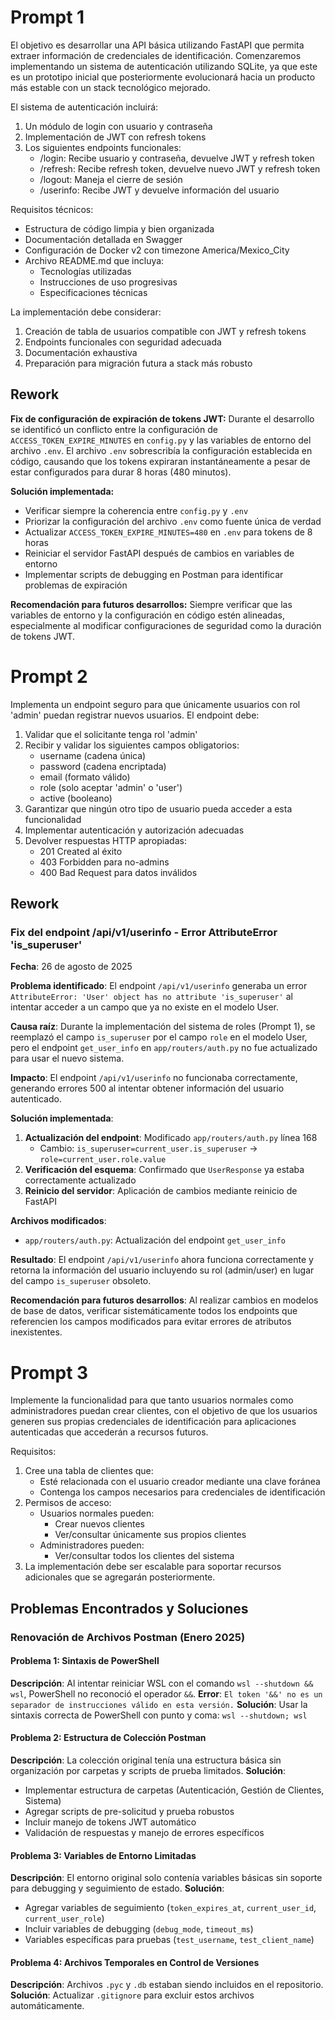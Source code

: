 # Prompt 1
El objetivo es desarrollar una API básica utilizando FastAPI que permita extraer información de credenciales de identificación. Comenzaremos implementando un sistema de autenticación utilizando SQLite, ya que este es un prototipo inicial que posteriormente evolucionará hacia un producto más estable con un stack tecnológico mejorado.

El sistema de autenticación incluirá:
1. Un módulo de login con usuario y contraseña
2. Implementación de JWT con refresh tokens
3. Los siguientes endpoints funcionales:
   - /login: Recibe usuario y contraseña, devuelve JWT y refresh token
   - /refresh: Recibe refresh token, devuelve nuevo JWT y refresh token
   - /logout: Maneja el cierre de sesión
   - /userinfo: Recibe JWT y devuelve información del usuario

Requisitos técnicos:
- Estructura de código limpia y bien organizada
- Documentación detallada en Swagger
- Configuración de Docker v2 con timezone America/Mexico_City
- Archivo README.md que incluya:
  - Tecnologías utilizadas
  - Instrucciones de uso progresivas
  - Especificaciones técnicas

La implementación debe considerar:
1. Creación de tabla de usuarios compatible con JWT y refresh tokens
2. Endpoints funcionales con seguridad adecuada
3. Documentación exhaustiva
4. Preparación para migración futura a stack más robusto

## Rework
**Fix de configuración de expiración de tokens JWT:**
Durante el desarrollo se identificó un conflicto entre la configuración de `ACCESS_TOKEN_EXPIRE_MINUTES` en `config.py` y las variables de entorno del archivo `.env`. El archivo `.env` sobrescribía la configuración establecida en código, causando que los tokens expiraran instantáneamente a pesar de estar configurados para durar 8 horas (480 minutos).

**Solución implementada:**
- Verificar siempre la coherencia entre `config.py` y `.env`
- Priorizar la configuración del archivo `.env` como fuente única de verdad
- Actualizar `ACCESS_TOKEN_EXPIRE_MINUTES=480` en `.env` para tokens de 8 horas
- Reiniciar el servidor FastAPI después de cambios en variables de entorno
- Implementar scripts de debugging en Postman para identificar problemas de expiración

**Recomendación para futuros desarrollos:**
Siempre verificar que las variables de entorno y la configuración en código estén alineadas, especialmente al modificar configuraciones de seguridad como la duración de tokens JWT.

# Prompt 2

Implementa un endpoint seguro para que únicamente usuarios con rol 'admin' puedan registrar nuevos usuarios. El endpoint debe: 

1. Validar que el solicitante tenga rol 'admin'
2. Recibir y validar los siguientes campos obligatorios:
   - username (cadena única)
   - password (cadena encriptada)
   - email (formato válido)
   - role (solo aceptar 'admin' o 'user')
   - active (booleano)
3. Garantizar que ningún otro tipo de usuario pueda acceder a esta funcionalidad
4. Implementar autenticación y autorización adecuadas
5. Devolver respuestas HTTP apropiadas:
   - 201 Created al éxito
   - 403 Forbidden para no-admins
   - 400 Bad Request para datos inválidos

## Rework

### Fix del endpoint /api/v1/userinfo - Error AttributeError 'is_superuser'

**Fecha**: 26 de agosto de 2025

**Problema identificado**: 
El endpoint `/api/v1/userinfo` generaba un error `AttributeError: 'User' object has no attribute 'is_superuser'` al intentar acceder a un campo que ya no existe en el modelo User.

**Causa raíz**: 
Durante la implementación del sistema de roles (Prompt 1), se reemplazó el campo `is_superuser` por el campo `role` en el modelo User, pero el endpoint `get_user_info` en `app/routers/auth.py` no fue actualizado para usar el nuevo sistema.

**Impacto**: 
El endpoint `/api/v1/userinfo` no funcionaba correctamente, generando errores 500 al intentar obtener información del usuario autenticado.

**Solución implementada**:
1. **Actualización del endpoint**: Modificado `app/routers/auth.py` línea 168
   - Cambio: `is_superuser=current_user.is_superuser` → `role=current_user.role.value`
2. **Verificación del esquema**: Confirmado que `UserResponse` ya estaba correctamente actualizado
3. **Reinicio del servidor**: Aplicación de cambios mediante reinicio de FastAPI

**Archivos modificados**:
- `app/routers/auth.py`: Actualización del endpoint `get_user_info`

**Resultado**: 
El endpoint `/api/v1/userinfo` ahora funciona correctamente y retorna la información del usuario incluyendo su rol (admin/user) en lugar del campo `is_superuser` obsoleto.

**Recomendación para futuros desarrollos**: 
Al realizar cambios en modelos de base de datos, verificar sistemáticamente todos los endpoints que referencien los campos modificados para evitar errores de atributos inexistentes.

# Prompt 3

Implemente la funcionalidad para que tanto usuarios normales como administradores puedan crear clientes, con el objetivo de que los usuarios generen sus propias credenciales de identificación para aplicaciones autenticadas que accederán a recursos futuros. 

Requisitos:
1. Cree una tabla de clientes que:
   - Esté relacionada con el usuario creador mediante una clave foránea
   - Contenga los campos necesarios para credenciales de identificación
2. Permisos de acceso:
   - Usuarios normales pueden:
     - Crear nuevos clientes
     - Ver/consultar únicamente sus propios clientes
   - Administradores pueden:
     - Ver/consultar todos los clientes del sistema
3. La implementación debe ser escalable para soportar recursos adicionales que se agregarán posteriormente.

## Problemas Encontrados y Soluciones

### Renovación de Archivos Postman (Enero 2025)

#### Problema 1: Sintaxis de PowerShell
**Descripción**: Al intentar reiniciar WSL con el comando `wsl --shutdown && wsl`, PowerShell no reconoció el operador `&&`.
**Error**: `El token '&&' no es un separador de instrucciones válido en esta versión.`
**Solución**: Usar la sintaxis correcta de PowerShell con punto y coma: `wsl --shutdown; wsl`

#### Problema 2: Estructura de Colección Postman
**Descripción**: La colección original tenía una estructura básica sin organización por carpetas y scripts de prueba limitados.
**Solución**: 
- Implementar estructura de carpetas (Autenticación, Gestión de Clientes, Sistema)
- Agregar scripts de pre-solicitud y prueba robustos
- Incluir manejo de tokens JWT automático
- Validación de respuestas y manejo de errores específicos

#### Problema 3: Variables de Entorno Limitadas
**Descripción**: El entorno original solo contenía variables básicas sin soporte para debugging y seguimiento de estado.
**Solución**:
- Agregar variables de seguimiento (`token_expires_at`, `current_user_id`, `current_user_role`)
- Incluir variables de debugging (`debug_mode`, `timeout_ms`)
- Variables específicas para pruebas (`test_username`, `test_client_name`)

#### Problema 4: Archivos Temporales en Control de Versiones
**Descripción**: Archivos `.pyc` y `.db` estaban siendo incluidos en el repositorio.
**Solución**: Actualizar `.gitignore` para excluir estos archivos automáticamente.